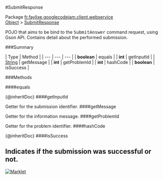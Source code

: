 #SubmitResponse

Package [fr.faylixe.googlecodejam.client.webservice](README.md)<br>
[Object](../../../../java/langObject.md) > [SubmitResponse](SubmitResponse.md)

<p>POJO that aims to be bind to the <tt>SubmitAnswer</tt>
 command request, using Gson API. Contains detail about
 the performed submission.</p>

###Summary


| Type | Method |
| --- | --- | --- |
| **boolean** | equals |
| **int** | getInputId |
| [String](../../../../java/langString.md) | getMessage |
| **int** | getProblemId |
| **int** | hashCode |
| **boolean** | isSuccess |

###Methods

####equals


{@inheritDoc}
####getInputId


Getter for the submission identifier.
####getMessage


Getter for the information message.
####getProblemId


Getter for the problem identifier.
####hashCode


{@inheritDoc}
####isSuccess


Indicates if the submission was successful or not.
---
[![Marklet](https://img.shields.io/badge/Generated%20by-Marklet-green.svg)](https://github.com/Faylixe/marklet)